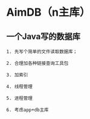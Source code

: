 # AimDB（n主库）
一个Java写的数据库
----
```
1. 先写个简单的文件读取数据库；
```

```
2. 合理加各种链接查询工具包
```

```
3. 加索引
```

```
4. 线程管理
```

```
5. 进程管理
```
```
6. 考虑app+db主库
```
